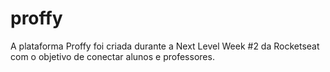 # proffy

A plataforma Proffy foi criada durante a Next Level Week #2 da Rocketseat com o objetivo de conectar alunos e professores.
